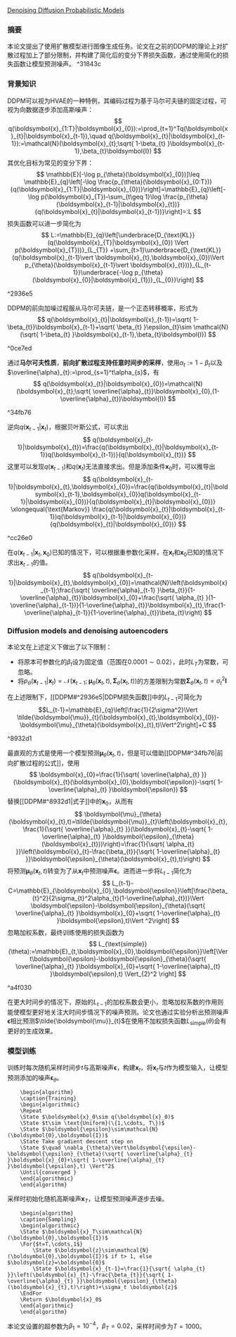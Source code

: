 [Denoising Diffusion Probabilistic Models](https://arxiv.org/pdf/2006.11239)
### 摘要
本论文提出了使用扩散模型进行图像生成任务。论文在之前的DDPM的理论上对扩散过程加上了部分限制，并构建了简化后的变分下界损失函数，通过使用简化的损失函数让模型预测噪声。 ^31843c

### 背景知识
DDPM可以视为HVAE的一种特例，其编码过程为基于马尔可夫链的固定过程，可视为向数据逐步添加高斯噪声：
$$
q(\boldsymbol{x}_{1:T}|\boldsymbol{x}_{0}):=\prod_{t=1}^Tq(\boldsymbol{x}_{t}|\boldsymbol{x}_{t-1}),\quad q(\boldsymbol{x}_{t}|\boldsymbol{x}_{t-1}):=\mathcal{N}(\boldsymbol{x}_{t};\sqrt{ 1-\beta_{t} }\boldsymbol{x}_{t-1},\beta_{t}\boldsymbol{I})
$$
其优化目标为常见的变分下界：
$$
\mathbb{E}[-\log p_{\theta}(\boldsymbol{x}_{0})]\leq \mathbb{E}_{q}\left[-\log \frac{p_{\theta}(\boldsymbol{x}_{0:T})}{q(\boldsymbol{x}_{1:T}|\boldsymbol{x}_{0})}\right]=\mathbb{E}_{q}\left[-\log p(\boldsymbol{x}_{T})-\sum_{t\geq 1}\log \frac{p_{\theta}(\boldsymbol{x}_{t-1}|\boldsymbol{x}_{t})}{q(\boldsymbol{x}_{t}|\boldsymbol{x}_{t-1})}\right]=:L
$$
损失函数可以进一步简化为
$$
L:=\mathbb{E}_{q}\left[\underbrace{D_{\text{KL}}(q(\boldsymbol{x}_{T}|\boldsymbol{x}_{0}) \Vert p(\boldsymbol{x}_{T}))}_{L_{T}}
+\sum_{t>1}\underbrace{D_{\text{KL}}(q(\boldsymbol{x}_{t-1}\vert \boldsymbol{x}_{t},\boldsymbol{x}_{0})\Vert p_{\theta}(\boldsymbol{x}_{t-1}\vert \boldsymbol{x}_{t}))}_{L_{t-1}}\underbrace{-\log p_{\theta}(\boldsymbol{x}_{0}|\boldsymbol{x}_{1})}_{L_{0}}\right]
$$

^2936e5

DDPM的前向加噪过程服从马尔可夫链，是一个正态转移概率，形式为
$$
q(\boldsymbol{x}_{t}|\boldsymbol{x}_{t-1})=\sqrt{ 1-\beta_{t}}\boldsymbol{x}_{t-1}+\sqrt{ \beta_{t} }\epsilon_{t}\sim \mathcal{N}(\sqrt{ 1-\beta_{t} }\boldsymbol{x}_{t-1},\beta_{t}\boldsymbol{I})
$$

^0ce7ed

通过**马尔可夫性质**，**前向扩散过程支持任意时间步的采样**，使用$\alpha_{t}:=1-\beta_{t}$以及$\overline{\alpha}_{t}:=\prod_{s=1}^t\alpha_{s}$，有
$$
q(\boldsymbol{x}_{t}|\boldsymbol{x}_{0})=\mathcal{N}(\boldsymbol{x}_{t};\sqrt{ \overline{\alpha}_{t}}\boldsymbol{x}_{0},(1-\overline{\alpha}_{t})\boldsymbol{I})
$$

^34fb76

逆向$q(\boldsymbol{x}_{t-1}|\boldsymbol{x}_{t})$，根据贝叶斯公式，可以求出
$$
q(\boldsymbol{x}_{t-1}|\boldsymbol{x}_{t})=\frac{q(\boldsymbol{x}_{t}|\boldsymbol{x}_{t-1})q(\boldsymbol{x}_{t-1})}{q(\boldsymbol{x}_{t})}
$$
这里可以发现$q(\boldsymbol{x}_{t-1})$和$q(\boldsymbol{x}_{t})$无法直接求出。但是添加条件$\boldsymbol{x}_{0}$时，可以推导出
$$
q(\boldsymbol{x}_{t-1}|\boldsymbol{x}_{t},\boldsymbol{x}_{0})=\frac{q(\boldsymbol{x}_{t}|\boldsymbol{x}_{t-1},\boldsymbol{x}_{0})q(\boldsymbol{x}_{t-1}|\boldsymbol{x}_{0})}{q(\boldsymbol{x}_{t}|\boldsymbol{x}_{0})}
\xlongequal{\text{Markov}}
\frac{q(\boldsymbol{x}_{t}|\boldsymbol{x}_{t-1})q(\boldsymbol{x}_{t-1}|\boldsymbol{x}_{0})}{q(\boldsymbol{x}_{t}|\boldsymbol{x}_{0})}
$$

^cc26e0

在$q(\boldsymbol{x}_{t-1}|\boldsymbol{x}_{t},\boldsymbol{x}_{0})$已知的情况下，可以根据重参数化采样，在$\boldsymbol{x}_{t}$和$\boldsymbol{x}_{0}$已知的情况下求出$\boldsymbol{x}_{t-1}$的值。
$$
q(\boldsymbol{x}_{t-1}|\boldsymbol{x}_{t},\boldsymbol{x}_{0})=\mathcal{N}\left(\boldsymbol{x}_{t-1};\frac{\sqrt{ \overline{\alpha}_{t-1} }\beta_{t}}{1-\overline{\alpha}_{t}}\boldsymbol{x}_{0}+\frac{\sqrt{ \alpha_{t} }(1-\overline{\alpha}_{t-1})}{1-\overline{\alpha}_{t}}\boldsymbol{x}_{t},\frac{1-\overline{\alpha}_{t-1}}{1-\overline{\alpha}_{t}}\beta_{t}\right)
$$

### Diffusion models and denoising autoencoders
本论文在上述定义下做出了以下限制：
- 将原本可参数化的$\beta_{t}$设为固定值（范围在$0.0001 \sim 0.02$），此时$L_{T}$为常数，可忽略。
- 将$p_{\theta}(\boldsymbol{x}_{t-1}|\boldsymbol{x}_{t})=\mathcal{N}(\boldsymbol{x}_{t-1};\boldsymbol{\mu}_{\theta}(\boldsymbol{x}_{t},t),\boldsymbol{\Sigma}_{\theta}(\boldsymbol{x}_{t},t))$的方差限制为常数$\boldsymbol{\Sigma}_{\theta}(\boldsymbol{x}_{t},t)=\sigma_{t}^2 \boldsymbol{I}$

在上述限制下，[[DDPM#^2936e5|DDPM损失函数]]中的$L_{t-1}$可简化为
$$L_{t-1}=\mathbb{E}_{q}\left[\frac{1}{2\sigma^2}\Vert \tilde{\boldsymbol{\mu}}_{t}(\boldsymbol{x}_{t},\boldsymbol{x}_{0})-\boldsymbol{\mu}_{\theta}(\boldsymbol{x}_{t},t)\Vert^2\right]+C
$$

^8932d1

最直观的方式是使用一个模型预测$\boldsymbol{\mu}_{\theta}(\boldsymbol{x}_{t},t)$，但是可以借助[[DDPM#^34fb76|前向扩散过程的公式]]，使用
$$
\boldsymbol{x}_{0}=\frac{1}{\sqrt{ \overline{\alpha}_{t} }}(\boldsymbol{x}_{t}(\boldsymbol{x}_{0},\boldsymbol{\epsilon})-\sqrt{ 1-\overline{\alpha}_{t} }\boldsymbol{\epsilon})
$$
替换[[DDPM#^8932d1|式子]]中的$\boldsymbol{x}_{0}$，从而有
$$
\boldsymbol{\mu}_{\theta}(\boldsymbol{x}_{t},t)=\tilde{\boldsymbol{\mu}}_{t}\left(\boldsymbol{x}_{t}, \frac{1}{\sqrt{ \overline{\alpha}_{t} }}(\boldsymbol{x}_{t}-\sqrt{ 1-\overline{\alpha}_{t} }\boldsymbol{\epsilon}_{\theta}(\boldsymbol{x}_{t}))\right)=\frac{1}{\sqrt{ \alpha_{t} }}\left(\boldsymbol{x}_{t}-\frac{\beta_{t}}{\sqrt{ 1-\overline{\alpha}_{t} }}\boldsymbol{\epsilon}_{\theta}(\boldsymbol{x}_{t},t)\right)
$$
将预测$\boldsymbol{\mu}_{\theta}(\boldsymbol{x}_{t},t)$转变为了从$\boldsymbol{x}_{t}$中预测噪声$\boldsymbol{\epsilon}$。进而进一步将$L_{t-1}$简化为
$$
L_{t-1}-C=\mathbb{E}_{\boldsymbol{x}_{0},\boldsymbol{\epsilon}}\left[\frac{\beta_{t}^2}{2\sigma_{t}^2\alpha_{t}(1-\overline{\alpha}_{t})}\Vert \boldsymbol{\epsilon}-\boldsymbol{\epsilon}_{\theta}(\sqrt{ \overline{\alpha}_{t} }\boldsymbol{x}_{0}+\sqrt{ 1-\overline{\alpha}_{t} }\boldsymbol{\epsilon},t)\Vert ^2\right]
$$
忽略加权系数，最终训练使用的损失函数为
$$
L_{\text{simple}}(\theta):=\mathbb{E}_{t,\boldsymbol{x}_{0},\boldsymbol{\epsilon}}\left[\Vert\boldsymbol{\epsilon}-\boldsymbol{\epsilon}_{\theta}(\sqrt{ \overline{\alpha}_{t} }\boldsymbol{x}_{0}+\sqrt{ 1-\overline{\alpha}_{t} }\boldsymbol{\epsilon},t) \Vert_{2}^2 \right]
$$

^a4f030

在更大时间步的情况下，原始的$L_{t-1}$的加权系数会更小，忽略加权系数的作用则能使模型更好地关注大时间步情况下的噪声预测。论文也通过实验分析出预测噪声$\boldsymbol{\epsilon}$相比预测$\tilde{\boldsymbol{\mu}}_{t}$在使用不加权损失函数$L_{\text{simple}}(\theta)$会有更好的生成效果。

### 模型训练
训练时每次随机采样时间步$t$与高斯噪声$\boldsymbol{\epsilon}$，构建$\boldsymbol{x}_{t}$，将$\boldsymbol{x}_{t}$与$t$作为模型输入，让模型预测添加的噪声$\boldsymbol{\epsilon}_{\theta}$。
```pseudo
    \begin{algorithm}
    \caption{Training}
    \begin{algorithmic}
	\Repeat
    \State $\boldsymbol{x}_0\sim q(\boldsymbol{x}_0)$
    \State $t\sim \text{Uniform}(\{1,\cdots, T\})$
    \State $\boldsymbol{\epsilon}\sim\mathcal{N}(\boldsymbol{0},\boldsymbol{I})$
    \State Take gradient descent step on 
    \State $\quad \nabla_{\theta}\Vert\boldsymbol{\epsilon}-\boldsymbol{\epsilon}_{\theta}(\sqrt{ \overline{\alpha}_{t} }\boldsymbol{x}_{0}+\sqrt{ 1-\overline{\alpha}_{t} }\boldsymbol{\epsilon},t) \Vert^2$
    \Until{converged }
	\end{algorithmic}
    \end{algorithm}
```
采样时初始化随机高斯噪声$\boldsymbol{x}_{T}$，让模型预测噪声逐步去噪。
```pseudo
    \begin{algorithm}
    \caption{Sampling}
    \begin{algorithmic}
	\State $\boldsymbol{x}_T\sim\mathcal{N}(\boldsymbol{0},\boldsymbol{I})$
	\For{$t=T,\cdots,1$}
		\State $\boldsymbol{z}\sim\mathcal{N}(\boldsymbol{0},\boldsymbol{I})$ if t> 1, else $\boldsymbol{z}=\boldsymbol{0}$
		\State $\boldsymbol{x}_{t-1}=\frac{1}{\sqrt{ \alpha_{t} }}\left(\boldsymbol{x}_{t}-\frac{\beta_{t}}{\sqrt{ 1-\overline{\alpha}_{t} }}\boldsymbol{\epsilon}_{\theta}(\boldsymbol{x}_{t},t)\right)+\sigma_t \boldsymbol{z}$
    \EndFor
    \Return $\boldsymbol{x}_0$
	\end{algorithmic}
    \end{algorithm}
```
本论文设置的超参数为$\beta_{1}=10^{-4}$，$\beta_{T}=0.02$，采样时间步为$T=1000$。